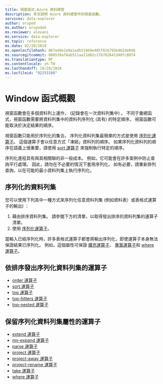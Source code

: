 ```yaml
---
title: 視窗函式-Azure 資料總管
description: 本文說明 Azure 資料總管中的視窗函數。
services: data-explorer
author: orspod
ms.author: orspodek
ms.reviewer: alexans
ms.service: data-explorer
ms.topic: reference
ms.date: 02/20/2019
ms.openlocfilehash: 067edde1e9a1adb519d4e485f816793e462de046
ms.sourcegitcommit: 608539af6ab511aa11d82c17b782641340fc8974
ms.translationtype: MT
ms.contentlocale: zh-TW
ms.lasthandoff: 10/20/2020
ms.locfileid: "92253160"
---
```

# <a name="window-functions-overview"></a>Window 函式概觀

視窗函數會在多個資料列上運作， (記錄會在一次資料列集中) 。 不同于彙總函式，視窗函數需要將資料列集中的資料列序列化 (具有) 的特定順序。 視窗函數可能取決於決定結果的順序。

視窗函數只能用於序列化的集合。 序列化資料列集最簡單的方式是使用 [序列化運算子](./serializeoperator.md)。 這個運算子會以任意方式「凍結」資料列的順序。 如果序列化資料列的順序在語義上很重要，請使用 [sort 運算子](./sortoperator.md) 來強制執行特定的順序。

序列化進程具有與其相關聯的非一般成本。 例如，它可能會在許多案例中防止查詢平行處理。 因此，請勿在不必要的情況下套用序列化。 如有必要，請重新排列查詢，以在可能的最小資料列集上執行序列化。

## <a name="serialized-row-set"></a>序列化的資料列集

您可以使用下列其中一種方式來序列化任意資料列集 (例如資料表）或表格式運算子的輸出) ：

1. 藉由排序資料列集。 請參閱下方的清單，以取得發出排序的資料列集的運算子清單。
2. 使用 [序列化運算子](./serializeoperator.md)。

當輸入已經序列化時，許多表格式運算子都會將輸出序列化，即使運算子本身無法保證結果已序列化。 例如，這個屬性可保證 [擴充運算子](./extendoperator.md)、 [專案運算子](./projectoperator.md)和 [where 運算子](./whereoperator.md)。

## <a name="operators-that-emit-serialized-row-sets-by-sorting"></a>依排序發出序列化資料列集的運算子

* [order 運算子](./orderoperator.md)
* [sort 運算子](./sortoperator.md)
* [top 運算子](./topoperator.md)
* [top-hitters 運算子](./tophittersoperator.md)
* [top-nested 運算子](./topnestedoperator.md)

## <a name="operators-that-preserve-the-serialized-row-set-property"></a>保留序列化資料列集屬性的運算子

* [extend 運算子](./extendoperator.md)
* [mv-expand 運算子](./mvexpandoperator.md)
* [parse 運算子](./parseoperator.md)
* [project 運算子](./projectoperator.md)
* [project-away 運算子](./projectawayoperator.md)
* [project-rename 運算子](./projectrenameoperator.md)
* [take 運算子](./takeoperator.md)
* [where 運算子](./whereoperator.md)
